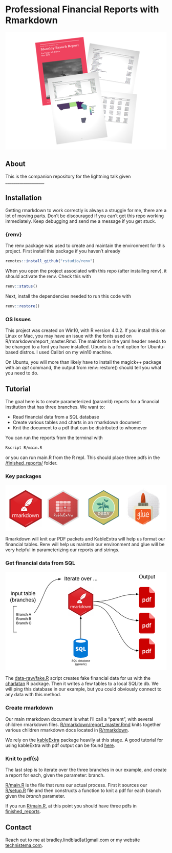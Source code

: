 
<!-- README.md is generated from README.Rmd. Please edit that file -->

# Professional Financial Reports with Rmarkdown

![hero](assets/hero.png)

<!-- badges: start -->

<!-- badges: end -->

## About

This is the companion repository for the lightning talk given
\_\_\_\_\_\_\_\_\_\_\_\_\_\_\_\_\_\_\_

## Installation

Getting rmarkdown to work correctly is always a struggle for me, there
are a lot of moving parts. Don’t be discouraged if you can’t get this
repo working immediately. Keep debugging and send me a message if you
get stuck.

### {renv}

The renv package was used to create and maintain the environment for
this project. First install this package if you haven’t already

``` r
remotes::install_github("rstudio/renv")
```

When you open the project associated with this repo (after installing
renv), it should activate the renv. Check this with

``` r
renv::status()
```

Next, install the dependencies needed to run this code with

``` r
renv::restore()
```

### OS Issues

This project was created on Win10, with R version 4.0.2. If you install
this on Linux or Mac, you may have an issue with the fonts used on
R/rmarkdown/report\_master.Rmd. The mainfont in the yaml header needs to
be changed to a font you have installed. Ubuntu is a font option for
Ubuntu-based distros. I used Calibri on my win10 machine.

On Ubuntu, you will more than likely have to install the magick++
package with an *apt* command, the output from renv::restore() should
tell you what you need to do.

## Tutorial

The goal here is to create parameterized (param’d) reports for a
financial institution that has three branches. We want to:

  - Read financial data from a SQL database
  - Create various tables and charts in an rmarkdown document
  - Knit the document to a pdf that can be distributed to whomever

You can run the reports from the terminal with

``` bash
Rscript R/main.R
```

or you can run main.R from the R repl. This should place three pdfs in
the [/finished\_reports/](/finished_reports) folder.

### Key packages

![key players](assets/key_players.PNG)

Rmarkdown will knit our PDF packets and KableExtra will help us format
our financial tables. Renv will help us maintain our environment and
glue will be very helpful in parameterizing our reports and strings.

### Get financial data from SQL

![flowchart](assets/flow.PNG)

The [data-raw/fake.R](data-raw/fake.R) script creates fake financial
data for us with the [charlatan](https://github.com/ropensci/charlatan/)
R package. Then it writes a few tables to a local SQLite db. We will
ping this database in our example, but you could obviously connect to
any data with this method.

### Create rmarkdown

Our main rmarkdown document is what I’ll call a “parent”, with several
children rmarkdown files.
[R/rmarkdown/report\_master.Rmd](R/rmarkdown/report_master.Rmd) knits
together various children rmarkdown docs located in
[R/rmarkdown](R/rmarkdown).

We rely on the [kableExtra](https://haozhu233.github.io/kableExtra/)
package heavily at this stage. A good tutorial for using kableExtra with
pdf output can be found
[here](https://haozhu233.github.io/kableExtra/awesome_table_in_pdf.pdf).

### Knit to pdf(s)

The last step is to iterate over the three branches in our example, and
create a report for each, given the parameter: branch.

[R/main.R](R/main.R) is the file that runs our actual process. First it
sources our [R/setup.R](R/setup.R) file and then constructs a function
to knit a pdf for each branch given the *branch* parameter.

If you run [R/main.R](R/main.R), at this point you should have three
pdfs in [finished\_reports](finished_reports).

## Contact

Reach out to me at bradley.lindblad\[at\]gmail.com or my website
[technistema.com](https://technistema.com).

